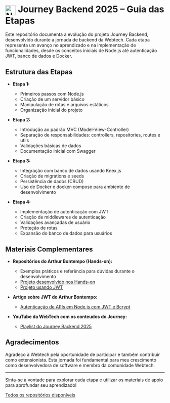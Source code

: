<h1><img src="https://www.svgrepo.com/show/452075/node-js.svg" alt="Node" width="32" style="vertical-align:middle; margin-right:8px;"/>Journey Backend 2025 – Guia das Etapas</h1>

Este repositório documenta a evolução do projeto Journey Backend, desenvolvido durante a jornada de backend da Webtech. Cada etapa representa um avanço no aprendizado e na implementação de funcionalidades, desde os conceitos iniciais de Node.js até autenticação JWT, banco de dados e Docker.


## Estrutura das Etapas

- **Etapa 1:**

  - Primeiros passos com Node.js
  - Criação de um servidor básico
  - Manipulação de rotas e arquivos estáticos
  - Organização inicial do projeto

- **Etapa 2:**

  - Introdução ao padrão MVC (Model-View-Controller)
  - Separação de responsabilidades: controllers, repositories, routes e utils
  - Validações básicas de dados
  - Documentação inicial com Swagger

- **Etapa 3:**

  - Integração com banco de dados usando Knex.js
  - Criação de migrations e seeds
  - Persistência de dados (CRUD)
  - Uso de Docker e docker-compose para ambiente de desenvolvimento

- **Etapa 4:**
  - Implementação de autenticação com JWT
  - Criação de middlewares de autenticação
  - Validações avançadas de usuário
  - Proteção de rotas
  - Expansão do banco de dados para usuários

## Materiais Complementares

- **Repositórios do Arthur Bontempo (Hands-on):**
  - Exemplos práticos e referência para dúvidas durante o desenvolvimento
  - [Projeto desenvolvido nos Hands-on](https://github.com/arturbomtempo-dev/urban-tails)
  - [Projeto usando JWT](https://github.com/arturbomtempo-dev/jwt-authentication-tutorial)

- **Artigo sobre JWT do Arthur Bontempo:**
  - [Autenticação de APIs em Node.js com JWT e Bcrypt](https://medium.com/@arturbomtempo/autentica%C3%A7%C3%A3o-de-apis-em-node-js-com-jwt-e-bcrypt-2e1564d264d9)
- **YouTube da WebTech com os conteudos do Journey:**
  - [Playlist do Journey Backend 2025](https://youtube.com/playlist?list=PLoDiIEDy8xbRT-5ZvJ7cC37aP0lmnS3rn&si=it1cqRStE75qSA7J)

## Agradecimentos

Agradeço à Webtech pela oportunidade de participar e também contribuir como extensionista. Esta jornada foi fundamental para meu crescimento como desenvolvedora de software e membro da comunidade Webtech.

---

Sinta-se à vontade para explorar cada etapa e utilizar os materiais de apoio para aprofundar seu aprendizado!

[Todos os repositórios disponíveis](https://github.com/orgs/wt-journey-backend-01/repositories)
